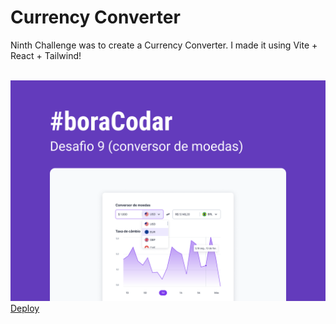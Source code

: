 <h1><strong>Currency Converter</strong></h1>

<p>Ninth Challenge was to create a Currency Converter. I made it using Vite + React + Tailwind!</p>
<br>

<img src='./src/assets/capa.png'>

<br>
<a href='https://currency-converter-beta-drab.vercel.app/' target='_blank'>Deploy</a>